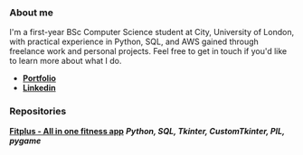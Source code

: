 ### **About me**

I'm a first-year BSc Computer Science student at City, University of London, with practical experience in Python, SQL, and AWS gained through freelance work and personal projects. Feel free to get in touch if you'd like to learn more about what I do.

- [**Portfolio**](https://medium.com/@armaanshafique786)
- [**Linkedin**](https://www.linkedin.com/in/armaan-shafique-0896ab238/)

### **Repositories**

[**Fitplus - All in one fitness app**](https://github.com/armaans16/Fitplus)
_**Python, SQL, Tkinter, CustomTkinter, PIL, pygame**_



